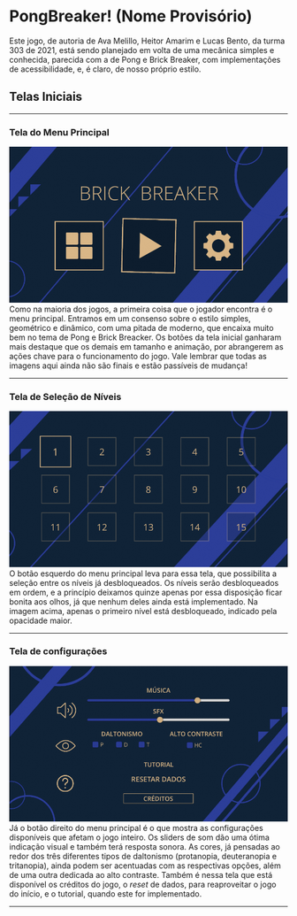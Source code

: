 # PongBreaker! (Nome Provisório)

Este jogo, de autoria de Ava Melillo, Heitor Amarim e Lucas Bento, da turma 303 de 2021, está sendo planejado em volta de uma mecânica simples e conhecida, parecida com a de Pong e Brick Breaker, com implementações de acessibilidade, e, é claro, de nosso próprio estilo.

## Telas Iniciais

___

### Tela do Menu Principal
![Tela do Menu Principal](/reposAssets/menuMain.png)
Como na maioria dos jogos, a primeira coisa que o jogador encontra é o menu principal. Entramos em um consenso sobre o estilo simples, geométrico e dinâmico, com uma pitada de moderno, que encaixa muito bem no tema de Pong e Brick Breacker. Os botões da tela inicial ganharam mais destaque que os demais em tamanho e animação, por abrangerem as ações chave para o funcionamento do jogo. Vale lembrar que todas as imagens aqui ainda não são finais e estão passíveis de mudança!

___

### Tela de Seleção de Níveis
![Tela do Menu de Seleção de Níveis](/reposAssets/menuLevelSelect.png)
O botão esquerdo do menu principal leva para essa tela, que possibilita a seleção entre os níveis já desbloqueados. Os níveis serão desbloqueados em ordem, e a princípio deixamos quinze apenas por essa disposição ficar bonita aos olhos, já que nenhum deles ainda está implementado. Na imagem acima, apenas o primeiro nível está desbloqueado, indicado pela opacidade maior.

___

### Tela de configurações
![Tela do Menu de Configurações](/reposAssets/menuConfigs.png)
Já o botão direito do menu principal é o que mostra as configurações disponíveis que afetam o jogo inteiro. Os sliders de som dão uma ótima indicação visual e também terá resposta sonora. As cores, já pensadas ao redor dos três diferentes tipos de daltonismo (protanopia, deuteranopia e tritanopia), ainda podem ser acentuadas com as respectivas opções, além de uma outra dedicada ao alto contraste.
Também é nessa tela que está disponível os créditos do jogo, o *reset* de dados, para reaproveitar o jogo do início, e o tutorial, quando este for implementado.

___